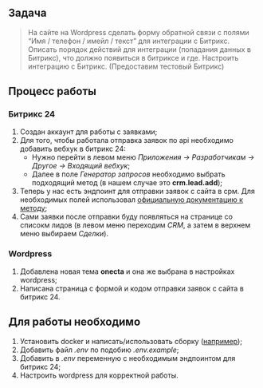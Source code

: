 ## Задача
> На сайте на Wordpress сделать форму обратной связи с полями “Имя / телефон / имейл / текст” для интеграции с Битрикс.
Описать порядок действий для интеграции (попадания данных в Битрикс), что должно появиться в битриксе и где.
Настроить интеграцию с Битрикс. (Предоставим тестовый Битрикс)

## Процесс работы

### Битрикс 24
1. Создан аккаунт для работы с заявками;
2. Для того, чтобы работала отправка заявок по api необходимо добавить вебхук в битрикс 24:
    - Нужно перейти в левом меню *Приложения -> Разработчикам -> Другое -> Входящий вебхук*;
    - Далее в поле *Генератор запросов* необходимо выбрать подходящий метод (в нашем случае это **crm.lead.add**);
3. Теперь у нас есть эндпоинт для отправки заявок с сайта в срм. Для необходимых полей использовал [официальную документацию к методу](https://dev.1c-bitrix.ru/rest_help/crm/leads/crm_lead_add.php);
4. Сами заявки после отправки буду появляться на странице со списокм лидов (в левом меню переходим *CRM*, а затем в верхнем меню выбираем *Сделки*).

### Wordpress
1. Добавлена новая тема **onecta** и она же выбрана в настройках wordpress;
2. Написана страница с формой и кодом отправки заявок с сайта в битрикс 24.

## Для работы необходимо

1. Установить docker и написать/использовать сборку ([например](https://github.com/Nikita3034/docker-build));
2. Добавить файл *.env* по подобию *.env.example*;
3. Добавить в *.env* переменную с необходимым эндпоинтом для битрикс 24;
4. Настроить wordpress для корректной работы.